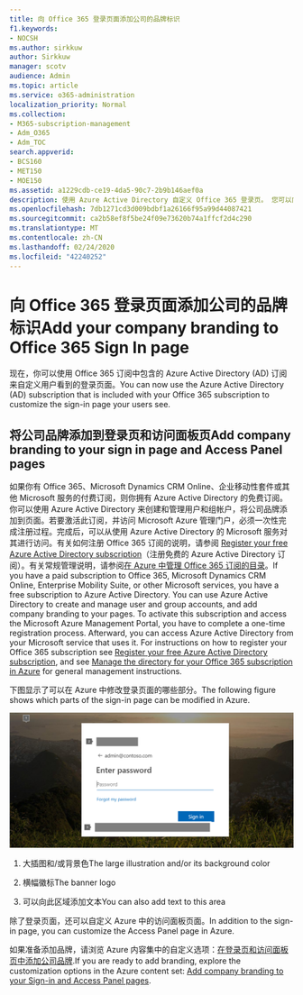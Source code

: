 ```yaml
---
title: 向 Office 365 登录页面添加公司的品牌标识
f1.keywords:
- NOCSH
ms.author: sirkkuw
author: Sirkkuw
manager: scotv
audience: Admin
ms.topic: article
ms.service: o365-administration
localization_priority: Normal
ms.collection:
- M365-subscription-management
- Adm_O365
- Adm_TOC
search.appverid:
- BCS160
- MET150
- MOE150
ms.assetid: a1229cdb-ce19-4da5-90c7-2b9b146aef0a
description: 使用 Azure Active Directory 自定义 Office 365 登录页。 您可以向登录页面添加插图、徽标和文本。
ms.openlocfilehash: 7db1271cd3d009bdbf1a26166f95a99d44087421
ms.sourcegitcommit: ca2b58ef8f5be24f09e73620b74a1ffcf2d4c290
ms.translationtype: MT
ms.contentlocale: zh-CN
ms.lasthandoff: 02/24/2020
ms.locfileid: "42240252"
---
```

# <a name="add-your-company-branding-to-office-365-sign-in-page"></a><span data-ttu-id="1c4c3-104">向 Office 365 登录页面添加公司的品牌标识</span><span class="sxs-lookup"><span data-stu-id="1c4c3-104">Add your company branding to Office 365 Sign In page</span></span>

 <span data-ttu-id="1c4c3-105">现在，你可以使用 Office 365 订阅中包含的 Azure Active Directory (AD) 订阅来自定义用户看到的登录页面。</span><span class="sxs-lookup"><span data-stu-id="1c4c3-105">You can now use the Azure Active Directory (AD) subscription that is included with your Office 365 subscription to customize the sign-in page your users see.</span></span> 
  
## <a name="add-company-branding-to-your-sign-in-page-and-access-panel-pages"></a><span data-ttu-id="1c4c3-106">将公司品牌添加到登录页和访问面板页</span><span class="sxs-lookup"><span data-stu-id="1c4c3-106">Add company branding to your sign in page and Access Panel pages</span></span>

<span data-ttu-id="1c4c3-p102">如果你有 Office 365、Microsoft Dynamics CRM Online、企业移动性套件或其他 Microsoft 服务的付费订阅，则你拥有 Azure Active Directory 的免费订阅。你可以使用 Azure Active Directory 来创建和管理用户和组帐户，将公司品牌添加到页面。若要激活此订阅，并访问 Microsoft Azure 管理门户，必须一次性完成注册过程。完成后，可以从使用 Azure Active Directory 的 Microsoft 服务对其进行访问。有关如何注册 Office 365 订阅的说明，请参阅 [Register your free Azure Active Directory subscription](https://go.microsoft.com/fwlink/p/?LinkID=527966)（注册免费的 Azure Active Directory 订阅）。有关常规管理说明，请参阅[在 Azure 中管理 Office 365 订阅的目录](https://go.microsoft.com/fwlink/p/?LinkId=620076)。</span><span class="sxs-lookup"><span data-stu-id="1c4c3-p102">If you have a paid subscription to Office 365, Microsoft Dynamics CRM Online, Enterprise Mobility Suite, or other Microsoft services, you have a free subscription to Azure Active Directory. You can use Azure Active Directory to create and manage user and group accounts, and add company branding to your pages. To activate this subscription and access the Microsoft Azure Management Portal, you have to complete a one-time registration process. Afterward, you can access Azure Active Directory from your Microsoft service that uses it. For instructions on how to register your Office 365 subscription see [Register your free Azure Active Directory subscription](https://go.microsoft.com/fwlink/p/?LinkID=527966), and see [Manage the directory for your Office 365 subscription in Azure](https://go.microsoft.com/fwlink/p/?LinkId=620076) for general management instructions.</span></span> 
  
<span data-ttu-id="1c4c3-112">下图显示了可以在 Azure 中修改登录页面的哪些部分。</span><span class="sxs-lookup"><span data-stu-id="1c4c3-112">The following figure shows which parts of the sign-in page can be modified in Azure.</span></span>
  
![您可以自定义的 Office 365 登录页面的区域。](../media/screenshotbranding.png)
  
1. <span data-ttu-id="1c4c3-114">大插图和/或背景色</span><span class="sxs-lookup"><span data-stu-id="1c4c3-114">The large illustration and/or its background color</span></span>
    
2. <span data-ttu-id="1c4c3-115">横幅徽标</span><span class="sxs-lookup"><span data-stu-id="1c4c3-115">The banner logo</span></span>
    
3. <span data-ttu-id="1c4c3-116">可以向此区域添加文本</span><span class="sxs-lookup"><span data-stu-id="1c4c3-116">You can also add text to this area</span></span>
    
<span data-ttu-id="1c4c3-117">除了登录页面，还可以自定义 Azure 中的访问面板页面。</span><span class="sxs-lookup"><span data-stu-id="1c4c3-117">In addition to the sign-in page, you can customize the Access Panel page in Azure.</span></span>
  
<span data-ttu-id="1c4c3-118">如果准备添加品牌，请浏览 Azure 内容集中的自定义选项：[在登录页和访问面板页中添加公司品牌](https://go.microsoft.com/fwlink/p/?LinkId=620077).</span><span class="sxs-lookup"><span data-stu-id="1c4c3-118">If you are ready to add branding, explore the customization options in the Azure content set: [Add company branding to your Sign-in and Access Panel pages](https://go.microsoft.com/fwlink/p/?LinkId=620077).</span></span>